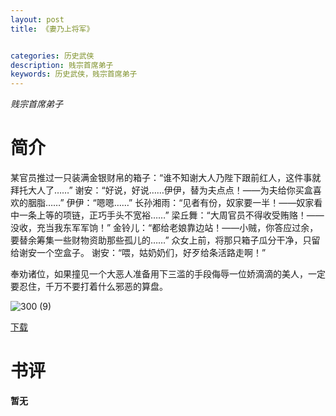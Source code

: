 ```yaml
---
layout: post
title: 《妻乃上将军》


categories: 历史武侠
description: 贱宗首席弟子
keywords: 历史武侠，贱宗首席弟子
---
```


*贱宗首席弟子*

# 简介

某官员推过一只装满金银财帛的箱子：“谁不知谢大人乃陛下跟前红人，这件事就拜托大人了……” 谢安：“好说，好说……伊伊，替为夫点点！——为夫给你买盒喜欢的胭脂……” 伊伊：“嗯嗯……” 长孙湘雨：“见者有份，奴家要一半！——奴家看中一条上等的项链，正巧手头不宽裕……” 梁丘舞：“大周官员不得收受贿赂！——没收，充当我东军军饷！” 金铃儿：“都给老娘靠边站！——小贼，你答应过余，要替余筹集一些财物资助那些孤儿的……” 众女上前，将那只箱子瓜分干净，只留给谢安一个空盒子。 谢安：“喂，姑奶奶们，好歹给条活路走啊！”

奉劝诸位，如果撞见一个大恶人准备用下三滥的手段侮辱一位娇滴滴的美人，一定要忍住，千万不要打着什么邪恶的算盘。

![300 (9)](http://tvax2.sinaimg.cn/large/008dGP0Fgy1gtyitmfihdj304605kt8s.jpg)

[下载](https://link.jscdn.cn/1drv/aHR0cHM6Ly8xZHJ2Lm1zL3QvcyFBaGU2R2dNWmVFb2poSDh5bzd2SjQwc3RJWTVPP2U9MGdmYTg3.txt)

# 书评
**暂无**